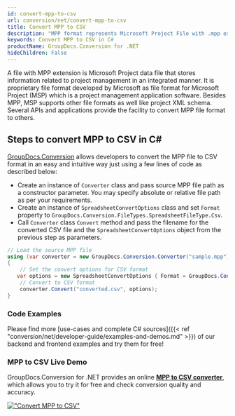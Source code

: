 ```yaml
---
id: convert-mpp-to-csv
url: conversion/net/convert-mpp-to-csv
title: Convert MPP to CSV
description: "MPP format represents Microsoft Project File with .mpp extension. Learn how to convert MPP to CSV file programmatically in C# language using GroupDocs.Conversion for .NET library."
keywords: Convert MPP to CSV in C#
productName: GroupDocs.Conversion for .NET
hideChildren: False
---
```


A file with MPP extension is Microsoft Project data file that stores information related to project management in an integrated manner. It is proprietary file format developed by Microsoft as file format for Microsoft Project (MSP) which is a project management application software. Besides MPP, MSP supports other file formats as well like project XML schema. Several APIs and applications provide the facility to convert MPP file format to others.

## Steps to convert MPP to CSV in C#

[GroupDocs.Conversion](https://products.groupdocs.com/conversion/net) allows developers to convert the MPP file to CSV format in an easy and intuitive way just using a few lines of code as described below:

* Create an instance of `Converter` class and pass source MPP file path as a constructor parameter. You may specify absolute or relative file path as per your requirements. 
* Create an instance of `SpreadsheetConvertOptions` class and set `Format` property to `GroupDocs.Conversion.FileTypes.SpreadsheetFileType.Csv`.
* Call `Converter` class `Convert` method and pass the filename for the converted CSV file and the `SpreadsheetConvertOptions` object from the previous step as parameters.

```csharp
// Load the source MPP file
using (var converter = new GroupDocs.Conversion.Converter("sample.mpp"))
{
    // Set the convert options for CSV format
   var options = new SpreadsheetConvertOptions { Format = GroupDocs.Conversion.FileTypes.SpreadsheetFileType.Csv };
    // Convert to CSV format
    converter.Convert("converted.csv", options);
}
```

### Code Examples

Please find more [use-cases and complete C# sources]({{< ref "conversion/net/developer-guide/examples-and-demos.md" >}}) of our backend and frontend examples and try them for free!

### MPP to CSV Live Demo

GroupDocs.Conversion for .NET provides an online [**MPP to CSV converter**](https://products.groupdocs.app/conversion/mpp-to-csv), which allows you to try it for free and check conversion quality and accuracy.

[!["Convert MPP to CSV"](conversion/net/images/convert-to-csv/convert-mpp-to-csv.png)](https://products.groupdocs.app/conversion/mpp-to-csv)